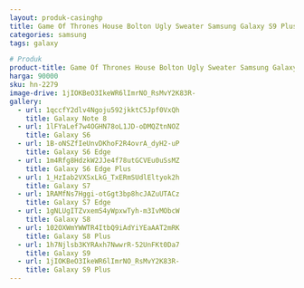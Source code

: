 ```yaml
---
layout: produk-casinghp
title: Game Of Thrones House Bolton Ugly Sweater Samsung Galaxy S9 Plus Case
categories: samsung
tags: galaxy

# Produk
product-title: Game Of Thrones House Bolton Ugly Sweater Samsung Galaxy S9 Plus Case
harga: 90000
sku: hn-2279
image-drive: 1jIOKBeO3IkeWR6lImrNO_RsMvY2K83R-
gallery:
  - url: 1qccfY2dlv4Ngoju592jkktC5Jpf0VxQh
    title: Galaxy Note 8
  - url: 1lFYaLef7w4OGHN78oL1JD-oDMQZtnNOZ
    title: Galaxy S6
  - url: 1B-oNSZfIeUnvDKhoF2R4ovrA_dyH2-uP
    title: Galaxy S6 Edge
  - url: 1m4Rfg8HdzkW2JJe4f78utGCVEu0uSsMZ
    title: Galaxy S6 Edge Plus
  - url: 1_HzIab2VXSxLkG_TxERmSUdlEltyok2h
    title: Galaxy S7
  - url: 1RAMfNs7Hggi-otGgt3bp8hcJAZuUTACz
    title: Galaxy S7 Edge
  - url: 1gNLUgITZvxemS4yWpxwTyh-m3IvMObcW
    title: Galaxy S8
  - url: 102OXWmYWWTR4ItbQ9iAdYiYEaAAT2mRK
    title: Galaxy S8 Plus
  - url: 1h7Njlsb3KYRAxh7NwwrR-52UnFKt0Da7
    title: Galaxy S9
  - url: 1jIOKBeO3IkeWR6lImrNO_RsMvY2K83R-
    title: Galaxy S9 Plus
---
```

